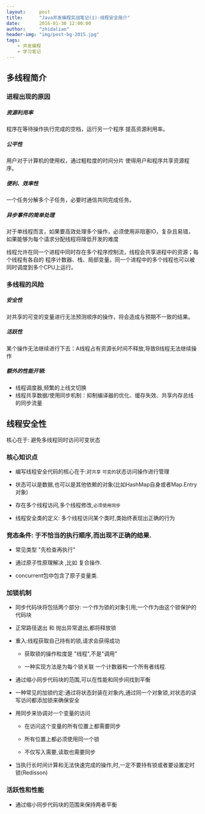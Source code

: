 ```yaml
---
layout:     post
title:      "Java并发编程实战笔记(1)-线程安全简介"
date:       2016-01-30 12:00:00
author:     "zhidaliao"
header-img: "img/post-bg-2015.jpg"
tags:
    - 并发编程
    - 学习笔记
---
```


## 多线程简介

### 进程出现的原因

##### 资源利用率
程序在等待操作执行完成的空档，运行另一个程序 提高资源利用率。

##### 公平性
用户对于计算机的使用权，通过粗粒度的时间分片 使得用户和程序共享资源程序。

##### 便利、效率性
一个任务分解多个子任务，必要时通信共同完成任务。

##### 异步事件的简单处理
对于单线程而言，如果要高效处理多个操作，必须使用非阻塞IO，复杂且易错，如果能够为每个请求分配线程将降低开发的难度

线程允许在同一个进程中同时存在多个程序控制流，线程会共享进程中的资源；每个线程有各自的 程序计数器、栈、局部变量。同一个进程中的多个线程也可以被同时调度到多个CPU上运行。
 

### 多线程的风险

##### 安全性

对共享的可变的变量进行无法预测顺序的操作，将会造成与预期不一致的结果。

##### 活跃性

某个操作无法继续进行下去：A线程占有资源长时间不释放,导致B线程无法继续操作

##### 额外的性能开销:

- 线程调度器,频繁的上线文切换
- 线程共享数据/使用同步机制：抑制编译器的优化、缓存失效、共享内存总线的同步流量
	 


## 线程安全性

核心在于: 避免多线程同时访问可变状态

### 核心知识点

- 编写线程安全代码的核心在于:对`共享` `可变的`状态访问操作进行管理

- 状态可以是数据,也可以是其他依赖的对象(比如HashMap自身或者Map.Entry对象)

- 存在多个线程访问,多个线程修改,`必须使用同步`

- 线程安全类的定义: 多个线程访问某个类时,类始终表现出正确的行为


### 竞态条件: 于不恰当的执行顺序,而出现不正确的结果. 


- 常见类型 "先检查再执行"  

- 通过原子性原理解决 ,比如 复合操作.

- concurrent包中包含了原子变量类.

### 加锁机制


- 同步代码块将包括两个部分: 一个作为锁的对象引用;一个作为由这个锁保护的代码块

- 正常路径退出 和 抛出异常退出,都将释放锁

- 重入:线程获取自己持有的锁,请求会获得成功 

	- 获取锁的操作粒度是 "线程",不是"调用"

	- 一种实现方法是为每个锁关联 一个计数器和一个所有者线程.

- 通过缩小同步代码块的范围,可以在性能和同步间找到平衡

- 一种常见的加锁约定:通过将状态封装在对象内,通过同一个对象锁,对状态的读写访问都添加锁来确保安全

- 用同步来协调对一个变量的访问

	- 在访问这个变量的所有位置上都需要同步

	- 所有位置上都必须使用同一个锁

	- 不仅写入需要,读取也需要同步

- 当执行长时间计算和无法快速完成的操作,时,一定不要持有锁或者要设置定时锁(Redisson)


### 活跃性和性能

- 通过缩小同步代码块的范围来保持两者平衡